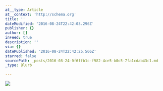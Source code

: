 ```yaml
---
at__type: Article
at__context: 'http://schema.org'
title: ''
dateModified: '2016-08-24T22:42:03.296Z'
publisher: {}
author: []
inFeed: true
description: ''
via: {}
datePublished: '2016-08-24T22:42:25.566Z'
starred: false
sourcePath: _posts/2016-08-24-0f6ffb1c-f982-4ce5-b0c5-7fa1cdab43c1.md
_type: Blurb

---
```

![](https://the-grid-user-content.s3-us-west-2.amazonaws.com/b9d9ad6e-1da3-4c37-a799-e0de41e96ae6.jpg)